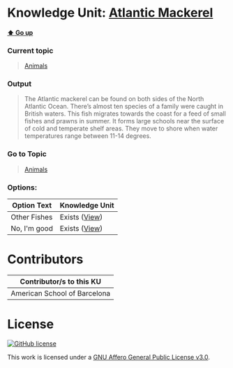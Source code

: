# Knowledge Unit: [Atlantic Mackerel](../../knowledge_units/animals/atlantic-mackerel.md)

#### [:arrow_up: Go up](../../topics/animals.md)
### Current topic
> [Animals](../../topics/animals.md)
### Output
> The Atlantic mackerel can be found on both sides of the North Atlantic Ocean. There’s almost ten species of a family were caught in British waters. This fish migrates towards the coast for a feed of small fishes and prawns in summer. It forms large schools near the surface of cold and temperate shelf areas. They move to shore when water temperatures range between 11-14 degrees.
### Go to Topic
> [Animals](../../topics/animals.md)

### Options: 

| Option Text | Knowledge Unit |
| - | - |  
| Other Fishes  |  Exists ([View](../../knowledge_units/animals/other-fishes.md))  |  
| No, I&#039;m good  |  Exists ([View](../../knowledge_units/animals/no-im-good.md))  | 

# Contributors

| Contributor/s to this KU |
| - | 
| American School of Barcelona |

# License
[![GitHub license](https://img.shields.io/github/license/inbrainz/cerebro)](https://github.com/inbrainz/cerebro/blob/master/LICENSE)

This work is licensed under a [GNU Affero General Public License v3.0](https://www.gnu.org/licenses/agpl-3.0.txt).